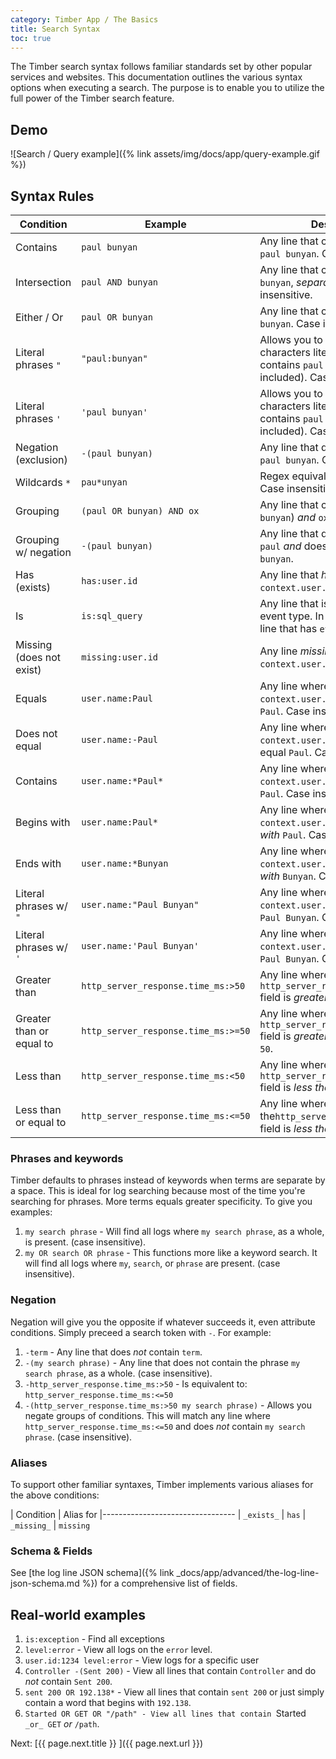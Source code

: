 ```yaml
---
category: Timber App / The Basics
title: Search Syntax
toc: true
---
```


The Timber search syntax follows familiar standards set by other popular services and websites.
This documentation outlines the various syntax options when executing a search.
The purpose is to enable you to utilize the full power of the Timber search feature.


## Demo

![Search / Query example]({% link assets/img/docs/app/query-example.gif %})


## Syntax Rules

| Condition                | Example                             | Description
|--------------------------|-------------------------------------|-------------------------------------------------------------------
| Contains                 | `paul bunyan`                       | Any line that contains the phrase `paul bunyan`. Case insensitive.
| Intersection             | `paul AND bunyan`                   | Any line that contains `paul` _and_ `bunyan`, _separately_. Case insensitive.
| Either / Or              | `paul OR bunyan`                    | Any line that contains `paul` _or_ `bunyan`. Case insensitive.
| Literal phrases `"`      | `"paul:bunyan"`                     | Allows you to treat special characters literally. Any line that contains `paul:bunyan`, (: included). Case insensitive.
| Literal phrases `'`      | `'paul bunyan'`                     | Allows you to treat special characters literally. Any line that contains `paul bunyan`, (space included). Case insensitive.
| Negation (exclusion)     | `-(paul bunyan)`                    | Any line that does _not_ contain `paul bunyan`. Case insensitive.
| Wildcards `*`            | `pau*unyan`                         | Regex equivalent: `/paul.*unyan/`. Case insensitive.
| Grouping                 | `(paul OR bunyan) AND ox`           | Any line that contains (`paul` _or_ `bunyan`) _and_ `ox`.
| Grouping w/ negation     | `-(paul bunyan)`                    | Any line that does _not_ contain `paul` _and_ does not contain `bunyan`.
| Has (exists)             | `has:user.id`                       | Any line that _has_ a value for `context.user.id` field.
| Is                       | `is:sql_query`                      | Any line that is the specified event type. In this example, any line that has `event.sql_query`.
| Missing (does not exist) | `missing:user.id`                   | Any line _missing_ a value for `context.user.id` field.
| Equals                   | `user.name:Paul`                    | Any line where the `context.user.name` field _equals_ `Paul`. Case insensitive.
| Does not equal           | `user.name:-Paul`                   | Any line where the `context.user.name` field does _not_ equal `Paul`. Case insensitive.
| Contains                 | `user.name:*Paul*`                  | Any line where the `context.user.name` field _contains_ `Paul`. Case insensitive.
| Begins with              | `user.name:Paul*`                   | Any line where the `context.user.name` field _begins with_ `Paul`. Case insensitive.
| Ends with                | `user.name:*Bunyan`                 | Any line where the `context.user.name` field _ends with_ `Bunyan`. Case insensitive.
| Literal phrases w/ `"`   | `user.name:"Paul Bunyan"`           | Any line where the `context.user.name` field equals `Paul Bunyan`. Case insensitive.
| Literal phrases w/ `'`   | `user.name:'Paul Bunyan'`           | Any line where the `context.user.name` field equals `Paul Bunyan`. Case insensitive.
| Greater than             | `http_server_response.time_ms:>50`  | Any line where the `http_server_response.time_ms` field is _greater than_ `50`.
| Greater than or equal to | `http_server_response.time_ms:>=50` | Any line where the `http_server_response.time_ms` field is _greater than or equal to_ `50`.
| Less than                | `http_server_response.time_ms:<50`  | Any line where the `http_server_response.time_ms` field is _less than_ `50`.
| Less than or equal to    | `http_server_response.time_ms:<=50` | Any line where the`http_server_response.time_ms` field is _less than or equal to_ `50`.


### Phrases and keywords

Timber defaults to phrases instead of keywords when terms are separate by a space. This is ideal
for log searching because most of the time you're searching for phrases. More terms equals greater
specificity. To give you examples:

1. `my search phrase` - Will find all logs where `my search phrase`, as a whole, is present.
   (case insensitive).
2. `my OR search OR phrase` - This functions more like a keyword search. It will find all logs
   where `my`, `search`, or `phrase` are present. (case insensitive).


### Negation

Negation will give you the opposite if whatever succeeds it, even attribute conditions. Simply
preceed a search token with `-`. For example:

1. `-term` - Any line that does _not_ contain `term`.
2. `-(my search phrase)` - Any line that does not contain the phrase `my search phrase`, as a whole.
   (case insensitive).
3. `-http_server_response.time_ms:>50` - Is equivalent to: `http_server_response.time_ms:<=50`
4. `-(http_server_response.time_ms:>50 my search phrase)` - Allows you negate groups of conditions.
   This will match any line where `http_server_response.time_ms:<=50` and does _not_ contain
   `my search phrase`. (case insensitive).


### Aliases

To support other familiar syntaxes, Timber implements various aliases for the above conditions:

| Condition         | Alias for
|---------------------------------
| `_exists_`        | `has`
| `_missing_`       | `missing`

### Schema & Fields

See [the log line JSON schema]({% link _docs/app/advanced/the-log-line-json-schema.md %}) for a
comprehensive list of fields.


## Real-world examples

1. `is:exception` - Find all exceptions
2. `level:error` - View all logs on the `error` level.
3. `user.id:1234 level:error` - View logs for a specific user
4. `Controller -(Sent 200)` - View all lines that contain `Controller` and do _not_ contain `Sent 200`.
5. `sent 200 OR 192.138*` - View all lines that contain `sent 200` or just simply contain a word that begins with `192.138`.
6. `Started OR GET OR "/path" - View all lines that contain `Started` _or_ GET` _or_ `/path`.


<div class="next">
  Next: [{{ page.next.title }} <i class="fa fa-arrow-circle-right" aria-hidden="true"></i>]({{ page.next.url }})
</div>